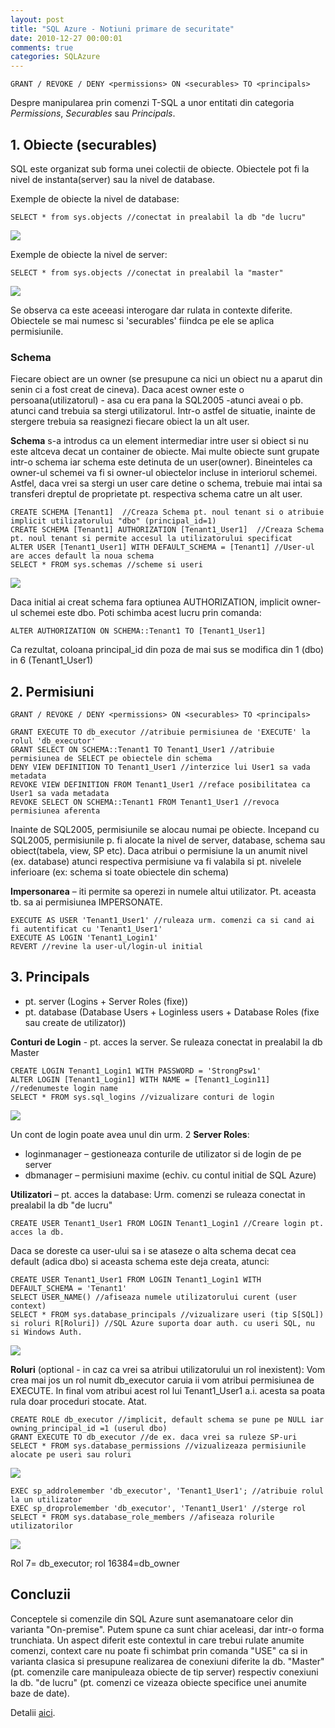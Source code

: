 ```yaml
---
layout: post
title: "SQL Azure - Notiuni primare de securitate"
date: 2010-12-27 00:00:01
comments: true
categories: SQLAzure
---
```


    GRANT / REVOKE / DENY <permissions> ON <securables> TO <principals>

Despre manipularea prin comenzi T-SQL a unor entitati din categoria _Permissions_, _Securables_ sau _Principals_.

## 1. Obiecte (securables)

SQL este organizat sub forma unei colectii de obiecte. Obiectele pot fi la nivel de instanta(server) sau la nivel de database.

Exemple de obiecte la nivel de database:

    SELECT * from sys.objects //conectat in prealabil la db "de lucru"

![](/assets/images/2010/ObjectsSrv.png)

Exemple de obiecte la nivel de server:

    SELECT * from sys.objects //conectat in prealabil la "master"

![](/assets/images/2010/Objectsdb.png)

Se observa ca este aceeasi interogare dar rulata in contexte diferite. Obiectele se mai numesc si 'securables' fiindca pe ele se aplica permisiunile.

### Schema

Fiecare obiect are un owner (se presupune ca nici un obiect nu a aparut din senin ci a fost creat de cineva). Daca acest owner este o persoana(utilizatorul) - asa cu era pana la SQL2005 -atunci aveai o pb. atunci cand trebuia sa stergi utilizatorul. Intr-o astfel de situatie, inainte de stergere trebuia sa reasignezi fiecare obiect la un alt user.

**Schema** s-a introdus ca un element intermediar intre user si obiect si nu este altceva decat un container de obiecte. Mai multe obiecte sunt grupate intr-o schema iar schema este detinuta de un user(owner). Bineinteles ca owner-ul schemei va fi si owner-ul obiectelor incluse in interiorul schemei. Astfel, daca vrei sa stergi un user care detine o schema, trebuie mai intai sa transferi dreptul de proprietate pt. respectiva schema catre un alt user.

    CREATE SCHEMA [Tenant1]  //Creaza Schema pt. noul tenant si o atribuie implicit utilizatorului "dbo" (principal_id=1)
    CREATE SCHEMA [Tenant1] AUTHORIZATION [Tenant1_User1]  //Creaza Schema pt. noul tenant si permite accesul la utilizatorului specificat
    ALTER USER [Tenant1_User1] WITH DEFAULT_SCHEMA = [Tenant1] //User-ul are acces default la noua schema
    SELECT * FROM sys.schemas //scheme si useri

![](/assets/images/2010/Schema.png)

Daca initial ai creat schema fara optiunea AUTHORIZATION, implicit owner-ul schemei este dbo. Poti schimba acest lucru prin comanda:

    ALTER AUTHORIZATION ON SCHEMA::Tenant1 TO [Tenant1_User1]

Ca rezultat, coloana principal_id din poza de mai sus se modifica din 1 (dbo) in 6 (Tenant1_User1)

## 2. Permisiuni

    GRANT / REVOKE / DENY <permissions> ON <securables> TO <principals>

    GRANT EXECUTE TO db_executor //atribuie permisiunea de 'EXECUTE' la rolul 'db_executor'
    GRANT SELECT ON SCHEMA::Tenant1 TO Tenant1_User1 //atribuie permisiunea de SELECT pe obiectele din schema
    DENY VIEW DEFINITION TO Tenant1_User1 //interzice lui User1 sa vada metadata
    REVOKE VIEW DEFINITION FROM Tenant1_User1 //reface posibilitatea ca User1 sa vada metadata
    REVOKE SELECT ON SCHEMA::Tenant1 FROM Tenant1_User1 //revoca permisiunea aferenta

Inainte de SQL2005, permisiunile se alocau numai pe obiecte. Incepand cu SQL2005, permisiunile p. fi alocate la nivel de server, database, schema sau obiect(tabela, view, SP etc). Daca atribui o permisiune la un anumit nivel (ex. database) atunci respectiva permisiune va fi valabila si pt. nivelele inferioare (ex: schema si toate obiectele din schema)

**Impersonarea** – iti permite sa operezi in numele altui utilizator. Pt. aceasta tb. sa ai permisiunea IMPERSONATE.

    EXECUTE AS USER 'Tenant1_User1' //ruleaza urm. comenzi ca si cand ai fi autentificat cu 'Tenant1_User1'
    EXECUTE AS LOGIN 'Tenant1_Login1'
    REVERT //revine la user-ul/login-ul initial

## 3. Principals

- pt. server (Logins + Server Roles (fixe))
- pt. database (Database Users + Loginless users + Database Roles (fixe sau create de utilizator))

**Conturi de Login** - pt. acces la server. Se ruleaza conectat in prealabil la db Master

    CREATE LOGIN Tenant1_Login1 WITH PASSWORD = 'StrongPsw1'
    ALTER LOGIN [Tenant1_Login1] WITH NAME = [Tenant1_Login11] //redenumeste login name
    SELECT * FROM sys.sql_logins //vizualizare conturi de login

![](/assets/images/2010/sql_logins.png)

Un cont de login poate avea unul din urm. 2 **Server Roles**:

- loginmanager – gestioneaza conturile de utilizator si de login de pe server
- dbmanager – permisiuni maxime (echiv. cu contul initial de SQL Azure)

**Utilizatori** – pt. acces la database: Urm. comenzi se ruleaza conectat in prealabil la db "de lucru"

    CREATE USER Tenant1_User1 FROM LOGIN Tenant1_Login1 //Creare login pt. acces la db.

Daca se doreste ca user-ului sa i se ataseze o alta schema decat cea default (adica dbo) si aceasta schema este deja creata, atunci:

    CREATE USER Tenant1_User1 FROM LOGIN Tenant1_Login1 WITH DEFAULT_SCHEMA = 'Tenant1'
    SELECT USER_NAME() //afiseaza numele utilizatorului curent (user context)
    SELECT * FROM sys.database_principals //vizualizare useri (tip S[SQL]) si roluri R[Roluri]) //SQL Azure suporta doar auth. cu useri SQL, nu si Windows Auth.

![](/assets/images/2010/UseriSiRoluri.png)

**Roluri** (optional - in caz ca vrei sa atribui utilizatorului un rol inexistent):
Vom crea mai jos un rol numit db_executor caruia ii vom atribui permisiunea de EXECUTE. In final vom atribui acest rol lui Tenant1_User1 a.i. acesta sa poata rula doar proceduri stocate. Atat.

    CREATE ROLE db_executor //implicit, default schema se pune pe NULL iar owning_principal_id =1 (userul dbo)
    GRANT EXECUTE TO db_executor //de ex. daca vrei sa ruleze SP-uri
    SELECT * FROM sys.database_permissions //vizualizeaza permisiunile alocate pe useri sau roluri

![](/assets/images/2010/Permissions.png)

    EXEC sp_addrolemember 'db_executor', 'Tenant1_User1'; //atribuie rolul la un utilizator
    EXEC sp_droprolemember 'db_executor', 'Tenant1_User1' //sterge rol
    SELECT * FROM sys.database_role_members //afiseaza rolurile utilizatorilor

![](/assets/images/2010/RoleMembers.png)

Rol 7= db_executor; rol 16384=db_owner

## Concluzii

Conceptele si comenzile din SQL Azure sunt asemanatoare celor din varianta "On-premise". Putem spune ca sunt chiar aceleasi, dar intr-o forma trunchiata. Un aspect diferit este contextul in care trebui rulate anumite comenzi, context care nu poate fi schimbat prin comanda "USE" ca si in varianta clasica si presupune realizarea de conexiuni diferite la db. "Master" (pt. comenzile care manipuleaza obiecte de tip server) respectiv conexiuni la db. "de lucru" (pt. comenzi ce vizeaza obiecte specifice unei anumite baze de date).

Detalii [aici](http://mscerts.programming4.us/sql_server/SQL%20Azure%20%20%20Security%20-%20Access%20Control.aspx).
